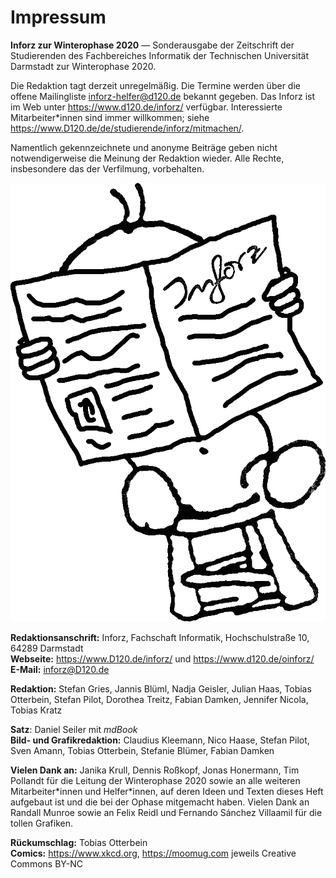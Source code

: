 # Impressum

**Inforz zur Winterophase 2020** &mdash; Sonderausgabe der Zeitschrift der Studierenden des Fachbereiches Informatik der Technischen Universität Darmstadt zur Winterophase 2020.

Die Redaktion tagt derzeit unregelmäßig. Die Termine werden über die offene Mailingliste <inforz-helfer@d120.de> bekannt gegeben. Das Inforz ist im Web unter <https://www.d120.de/inforz/> verfügbar. Interessierte Mitarbeiter\*innen sind immer willkommen; siehe <https://www.D120.de/de/studierende/inforz/mitmachen/>.

Namentlich gekennzeichnete und anonyme Beiträge geben nicht notwendigerweise die Meinung der Redaktion wieder. Alle Rechte, insbesondere das der Verfilmung, vorbehalten.

![Inforz-Wesen](_res/img/wesen/inforz.png)

**Redaktionsanschrift:** Inforz, Fachschaft Informatik, Hochschulstraße 10, 64289 Darmstadt  
**Webseite:** <https://www.D120.de/inforz/> und <https://www.d120.de/oinforz/>
**E-Mail:** <inforz@D120.de>

<!-- **Redaktionsschluss dieser Ausgabe:** XX.XX.XXXX
**Drucklegung dieser Ausgabe:** XX.XX.XXXX
**V.i.S.d.P.:** Fabian Damken, Fachschaft Informatik, Hochschulstraße 10, 64289 Darmstadt -->

**Redaktion:** Stefan Gries, Jannis Blüml, Nadja Geisler, Julian Haas, Tobias Otterbein, Stefan Pilot, Dorothea Treitz, Fabian Damken, Jennifer Nicola, Tobias Kratz

<!-- **Satz:** Dorothea Treitz mit \LaTeX, unter Verwendung einer Vorlage von Tobias Otterbein  -->
**Satz**: Daniel Seiler mit *mdBook*  
**Bild- und Grafikredaktion:** Claudius Kleemann, Nico Haase, Stefan Pilot, Sven Amann, Tobias Otterbein, Stefanie Blümer, Fabian Damken

**Vielen Dank an:** Janika Krull, Dennis Roßkopf, Jonas Honermann, Tim Pollandt für die Leitung der Winterophase 2020 sowie an alle weiteren Mitarbeiter\*innen und Helfer\*innen, auf deren Ideen und Texten dieses Heft aufgebaut ist und die bei der Ophase mitgemacht haben. Vielen Dank an Randall Munroe sowie an Felix Reidl und Fernando Sánchez Villaamil für die tollen Grafiken.  


<!-- **Titelbild:** Fabian Damken  -->

**Rückumschlag:** Tobias Otterbein  
**Comics:** <https://www.xkcd.org>, <https://moomug.com> jeweils Creative Commons BY-NC

<!-- **Druck:** typographics GmbH, Röntgenstraße 27a, 64291 Darmstadt, Deutschland   
**Auflage:** 1000 Exemplare   
**ISSN:** 1614–4295 -->

